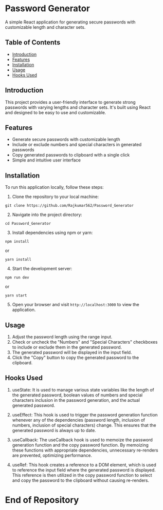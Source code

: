 # Password Generator

A simple React application for generating secure passwords with customizable length and character sets.

## Table of Contents

- [Introduction](#introduction)
- [Features](#features)
- [Installation](#installation)
- [Usage](#usage)
- [Hooks Used](#hooks-used)

## Introduction

This project provides a user-friendly interface to generate strong passwords with varying lengths and character sets. It's built using React and designed to be easy to use and customizable.

## Features

- Generate secure passwords with customizable length
- Include or exclude numbers and special characters in generated passwords
- Copy generated passwords to clipboard with a single click
- Simple and intuitive user interface

## Installation

To run this application locally, follow these steps:

1. Clone the repository to your local machine:

```
git clone https://github.com/Rajkumar562/Password_Generator
```

2. Navigate into the project directory:

```
cd Password_Generator
```

3. Install dependencies using npm or yarn:

```
npm install
```

or

```
yarn install
```

4. Start the development server:

```
npm run dev
```

or

```
yarn start
```

5. Open your browser and visit `http://localhost:3000` to view the application.

## Usage

1. Adjust the password length using the range input.
2. Check or uncheck the "Numbers" and "Special Characters" checkboxes to include or exclude them in the generated password.
3. The generated password will be displayed in the input field.
4. Click the "Copy" button to copy the generated password to the clipboard.

## Hooks Used

1. useState: It is used to manage various state variables like the length of the generated password, boolean values of numbers and special characters inclusion in the password generation, and the actual generated password.

2. useEffect: This hook is used to trigger the password generation function whenever any of the dependencies (password length, inclusion of numbers, inclusion of special characters) change. This ensures that the generated password is always up to date.

3. useCallback: The useCallback hook is used to memoize the password generation function and the copy password function. By memoizing these functions with appropriate dependencies, unnecessary re-renders are prevented, optimizing performance.

4. useRef: This hook creates a reference to a DOM element, which is used to reference the input field where the generated password is displayed. This reference is then utilized in the copy password function to select and copy the password to the clipboard without causing re-renders.

# End of Repository
